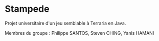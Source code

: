 # Stampede
Projet universitaire d'un jeu semblable à Terraria en Java.

Membres du groupe : Philippe SANTOS, Steven CHING, Yanis HAMANI

